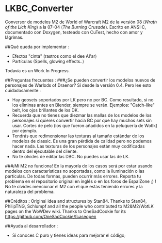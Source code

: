 # LKBC_Converter
Conversor de modelos M2 de World of Warcraft M2 de la versión 08 (_Wrath of the Lich King_) a la 07-04 (_The Burning Crusade_).
Escrito en ANSI C, documentado con Doxygen, testeado con CuTest, hecho con amor y lágrimas.

##Qué queda por implementar :
* Efectos "cinta" (rastros como el dee Al'ar)
* Partículas (Spells, glowing effects..)
	
Todavía es un Work In Progress.
  
  
##Preguntas frecuentes :
###¿Se pueden convertir los modelos nuevos de personajes de Warlods of Draenor?
Si desde la versión 0.4. Pero lee esto cuidadosamente : 
* Hay geosets soportados por LK pero no por BC. Como resultado, si no los eliminas antes en Blender, siempre se verán. Ejemplos: "Catch-like" belt, los ojos brillantes de los DK.
* Recuerda que no tienes que diezmar las mallas de los modelos de los personajes si quieres convertir hacia BC por que hay muchos sets sin usar. Cortes de pelo (los que fueron añadidos en la peluquería de Wotlk) por ejemplo.
* Tendrás que redimensionar las texturas al tamaño estándar de los modelos de classic. Es una gran pérdida de calidad pero no podemos hacer nada. Las texturas de los personajes están muy codificadas dentro del ejecutable del cliente. 
* No te olvides de editar las DBC. No puedes usar las de LK.


###¡Mi M2 no funciona!
En la mayoría de los casos será por estar usando modelos con características no soportadas, como la iluminación o las partículas. 
De todas formas, pueden ocurrir más errores. Reporta tu problema en el repositorio original en inglés o en los foros de EspalZone ;) !
No te olvides mencionar el M2 con el que estás teniendo errores y la naturaleza del problema.
  
  
##Créditos :
Original idea and structures by Stan84.
Thanks to Stan84, PhilipTNG, Schlumpf and all the people who contributed to M2&M2/WotLK pages on the WoWDev wiki.
Thanks to OneSadCookie for its https://github.com/OneSadCookie/fcaseopen

##Ayuda al desarrollador :
* Si conoces C puro y tienes ideas para mejorar el código;
